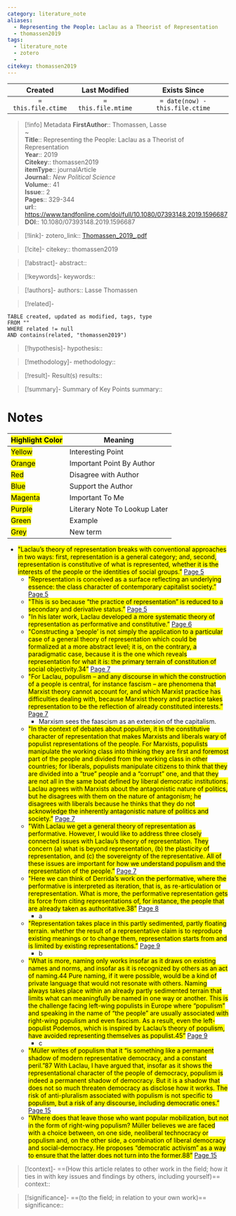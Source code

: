 ```yaml
---
category: literature_note
aliases: 
  - Representing the People: Laclau as a Theorist of Representation
  - thomassen2019
tags:
  - literature_note
  - zotero
  - 
citekey: thomassen2019
---
```


|       Created       |    Last Modified    |          Exists Since           |
| :-----------------: | :-----------------: | :-----------------------------: |
| `= this.file.ctime` | `= this.file.mtime` | `= date(now) - this.file.ctime` |
>[!info] Metadata
> **FirstAuthor**:: Thomassen, Lasse  
~    
> **Title**:: Representing the People: Laclau as a Theorist of Representation  
> **Year**:: 2019   
> **Citekey**:: thomassen2019  
> **itemType**:: journalArticle  
> **Journal**:: *New Political Science*  
> **Volume**:: 41  
> **Issue**:: 2   
> **Pages**:: 329-344  
> **url**:: https://www.tandfonline.com/doi/full/10.1080/07393148.2019.1596687
> **DOI**:: 10.1080/07393148.2019.1596687    

> [!link]-
> zotero_link:: [Thomassen_2019_.pdf](zotero://select/library/items/JS3YJN8Y)

> [!cite]-
> citekey:: thomassen2019

> [!abstract]-
> abstract:: 

> [!keywords]-
> keywords:: 

> [!authors]-
> authors:: Lasse Thomassen

> [!related]-

```dataview
TABLE created, updated as modified, tags, type
FROM ""
WHERE related != null
AND contains(related, "thomassen2019")
```

> [!hypothesis]-
> hypothesis:: 

> [!methodology]- 
> methodology:: 

> [!result]- Result(s) 
> results::

> [!summary]- Summary of Key Points
> summary:: 

# Notes

| <mark class="hltr-grey">Highlight Color</mark> | Meaning                       |
| ---------------------------------------------- | ----------------------------- |
| <mark class="hltr-yellow">Yellow</mark>        | Interesting Point             |
| <mark class="hltr-orange">Orange</mark>        | Important Point By Author     |
| <mark class="hltr-red">Red</mark>              | Disagree with Author          |
| <mark class="hltr-blue">Blue</mark>            | Support the Author            |
| <mark class="hltr-magenta">Magenta</mark>      | Important To Me               |
| <mark class="hltr-purple">Purple</mark>        | Literary Note To Lookup Later |
| <mark class="hltr-green">Green</mark>          | Example                       |
| <mark class="hltr-grey">Grey</mark>            | New term                      |

- <mark class="hltr-yellow">"Laclau’s theory of representation breaks with conventional approaches in two ways: first, representation is a general category; and, second, representation is constitutive of what is represented, whether it is the interests of the people or the identities of social groups.”</mark> [Page 5](zotero://open-pdf/library/items/JS3YJN8Y?page=5&annotation=62ZBII24) 
	- <mark class="hltr-yellow">"Representation is conceived as a surface reflecting an underlying essence: the class character of contemporary capitalist society.”</mark> [Page 5](zotero://open-pdf/library/items/JS3YJN8Y?page=5&annotation=8HJKBDPH) 
	- <mark class="hltr-yellow">"This is so because “the practice of representation” is reduced to a secondary and derivative status.”</mark> [Page 5](zotero://open-pdf/library/items/JS3YJN8Y?page=5&annotation=IJY8VKY7) 
	- <mark class="hltr-yellow">"In his later work, Laclau developed a more systematic theory of representation as performative and constitutive.”</mark> [Page 6](zotero://open-pdf/library/items/JS3YJN8Y?page=6&annotation=77FLB2ML) 
	- <mark class="hltr-yellow">"Constructing a ‘people’ is not simply the application to a particular case of a general theory of representation which could be formalized at a more abstract level; it is, on the contrary, a paradigmatic case, because it is the one which reveals representation for what it is: the primary terrain of constitution of social objectivity.34”</mark> [Page 7](zotero://open-pdf/library/items/JS3YJN8Y?page=7&annotation=MSWGXN3K) 
	- <mark class="hltr-red">"For Laclau, populism – and any discourse in which the construction of a people is central, for instance fascism – are phenomena that Marxist theory cannot account for, and which Marxist practice has difficulties dealing with, because Marxist theory and practice takes representation to be the reflection of already constituted interests.”</mark> [Page 7](zotero://open-pdf/library/items/JS3YJN8Y?page=7&annotation=8A9K8B84) 
	 	- Marxism sees the faascism as an extension of the capitalism. 
	- <mark class="hltr-orange">"In the context of debates about populism, it is the constitutive character of representation that makes Marxists and liberals wary of populist representations of the people. For Marxists, populists manipulate the working class into thinking they are first and foremost part of the people and divided from the working class in other countries; for liberals, populists manipulate citizens to think that they are divided into a “true” people and a “corrupt” one, and that they are not all in the same boat defined by liberal democratic institutions. Laclau agrees with Marxists about the antagonistic nature of politics, but he disagrees with them on the nature of antagonism; he disagrees with liberals because he thinks that they do not acknowledge the inherently antagonistic nature of politics and society.”</mark> [Page 7](zotero://open-pdf/library/items/JS3YJN8Y?page=7&annotation=DIXY5FCW) 
	- <mark class="hltr-orange">"With Laclau we get a general theory of representation as performative. However, I would like to address three closely connected issues with Laclau’s theory of representation. They concern (a) what is beyond representation, (b) the plasticity of representation, and (c) the sovereignty of the representative. All of these issues are important for how we understand populism and the representation of the people.”</mark> [Page 7](zotero://open-pdf/library/items/JS3YJN8Y?page=7&annotation=REWIPFA4) 
	- <mark class="hltr-yellow">"Here we can think of Derrida’s work on the performative, where the performative is interpreted as iteration, that is, as re-articulation or rerepresentation. What is more, the performative representation gets its force from citing representations of, for instance, the people that are already taken as authoritative.38”</mark> [Page 8](zotero://open-pdf/library/items/JS3YJN8Y?page=8&annotation=499IMFGX) 
	 	- a 
	- <mark class="hltr-yellow">"Representation takes place in this partly sedimented, partly floating terrain. whether the result of a representative claim is to reproduce existing meanings or to change them, representation starts from and is limited by existing representations.”</mark> [Page 9](zotero://open-pdf/library/items/JS3YJN8Y?page=9&annotation=2W9L77SP) 
	 	- b 
	- <mark class="hltr-yellow">"What is more, naming only works insofar as it draws on existing names and norms, and insofar as it is recognized by others as an act of naming.44 Pure naming, if it were possible, would be a kind of private language that would not resonate with others. Naming always takes place within an already partly sedimented terrain that limits what can meaningfully be named in one way or another. This is the challenge facing left-wing populists in Europe where “populism” and speaking in the name of “the people” are usually associated with right-wing populism and even fascism. As a result, even the left-populist Podemos, which is inspired by Laclau’s theory of populism, have avoided representing themselves as populist.45”</mark> [Page 9](zotero://open-pdf/library/items/JS3YJN8Y?page=9&annotation=SAKSHMBX) 
	 	- c 
	- <mark class="hltr-yellow">"Müller writes of populism that it “is something like a permanent shadow of modern representative democracy, and a constant peril.”87 With Laclau, I have argued that, insofar as it shows the representational character of the people of democracy, populism is indeed a permanent shadow of democracy. But it is a shadow that does not so much threaten democracy as disclose how it works. The risk of anti-pluralism associated with populism is not specific to populism, but a risk of any discourse, including democratic ones.”</mark> [Page 15](zotero://open-pdf/library/items/JS3YJN8Y?page=15&annotation=PTEKJQ6N) 
	- <mark class="hltr-yellow">"Where does that leave those who want popular mobilization, but not in the form of right-wing populism? Müller believes we are faced with a choice between, on one side, neoliberal technocracy or populism and, on the other side, a combination of liberal democracy and social-democracy. He proposes “democratic activism” as a way to ensure that the latter does not turn into the former.88”</mark> [Page 15](zotero://open-pdf/library/items/JS3YJN8Y?page=15&annotation=BNAVYEEP) 

> [!context]-
> ==(How this article relates to other work in the field; how it ties in with key issues and findings by others, including yourself)==
> context:: 

> [!significance]-
> ==(to the field; in relation to your own work)==
> significance:: 